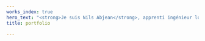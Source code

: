 ```yaml
---
works_index: true
hero_text: "<strong>Je suis Nils Abjean</strong>, apprenti ingénieur logiciel."
title: portfolio

---
```

<Hero :text="$page.frontmatter.hero_text" />
<WorksList />
